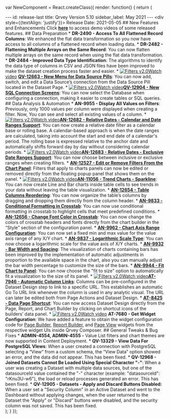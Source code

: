 var NewComponent = React.createClass({
  render: function() {
    return (
      <div>
        ---
        id: release-last
        title: Qrvey Version 5.10
        sidebar_label: May 2021
        ---
        <div style={{textAlign: 'justify'}}>
          Release Date: 2021-05-05
          ## New Features and Enhancements 
          Click <a href="/docs/video-training/release/version-5.10" target="_blank"> <strong>here</strong></a> to access demo videos of some released features.
          ## Data Preparation
          * <strong>DR-2490 - Access To All Flattened Record Columns</strong>: We enhanced the flat data transformation so you now have access to all columns of a flattened record when loading data.
          * <strong>DR-2482 - Flattening Multiple Arrays on the Same Record</strong>: You can now flatten multiple arrays on the same record when using the flat data transformation.
          * <strong>DR-2484 - Improved Data Type Identification</strong>: The algorithms to identify the data type of columns in CSV and JSON files have been improved to make the dataset creation process faster and easier.
          * <a href="/docs/video-training/release/version-5.10/#new-menu-for-data-source-pills-and-new-connections-screens" target="_blank" className="tooltip"><img alt="Filters v2.0" src="https://s3.amazonaws.com/cdn.qrvey.com/documentation_assets/release-notes/video_icon.png#thumbnail-20" className="video-icon-png" /><span className="tooltiptext">Watch video</span></a>  <a href="/docs/ui-docs/datasets/datasets/#changing-the-data-source" target="_blank"><strong>QV-12663 - New Menu for Data Source Pills</strong></a>: You can now add, switch, and edit a Data Source’s connection from the Data Source Pill located in the Dataset Page. 
          * <a href="/docs/video-training/release/version-5.10/#new-menu-for-data-source-pills-and-new-connections-screens" target="_blank" className="tooltip"><img alt="Filters v2.0" src="https://s3.amazonaws.com/cdn.qrvey.com/documentation_assets/release-notes/video_icon.png#thumbnail-20" className="video-icon-png" /><span className="tooltiptext">Watch video</span></a><a href="/docs/ui-docs/datasets/databases/" target="_blank"><strong>QV-12904 - New SQL Connection Screens</strong></a>: You can now select the Database when configuring a connection, making it easier to create tables or SQL queries. 
          ## Data Analysis &amp; Automation
          * <strong>AN-9955 - Display All Values on Filters</strong>: Previously, only 1000 values per column were displayed when creating a filter. Now, You can see and select all existing values of a column.
          * <a href="/docs/video-training/release/version-5.10/#relative-date---new-date-ranges" target="_blank" className="tooltip"><img alt="Filters v2.0" src="https://s3.amazonaws.com/cdn.qrvey.com/documentation_assets/release-notes/video_icon.png#thumbnail-20" className="video-icon-png" /><span className="tooltiptext">Watch video</span></a><a href="/docs/ui-docs/filtering-data/working-with-filters/#calendar-versus-rolling-date-ranges" target="_blank"><strong>AN-12682 - Relative Dates - Calendar and Date Ranges Support</strong></a>: You can now create a relative date filter as a calendar base or rolling base. A calendar-based approach is when the date ranges are calculated, taking into account the start and end date of a calendar's period. The rolling base is expressed relative to the anchor date and automatically shifts forward day by day without considering calendar periods.
          * <a href="/docs/video-training/release/version-5.10/#relative-date---new-date-ranges" target="_blank" className="tooltip"><img alt="Filters v2.0" src="https://s3.amazonaws.com/cdn.qrvey.com/documentation_assets/release-notes/video_icon.png#thumbnail-20" className="video-icon-png" /><span className="tooltiptext">Watch video</span></a><a href="/docs/ui-docs/filtering-data/working-with-filters/#inclusive-versus-exclusive-date-ranges" target="_blank"><strong>AN-12683 - Relative Dates - Exclusive Date Ranges Support</strong></a>: You can now choose between inclusive or exclusive ranges when creating filters.
          * <a href="/docs/ui-docs/filtering-data/working-with-filters/#seeedit-filters-directly-from-charts" target="_blank"><strong>AN-12527 - Edit or Remove Filters From the Chart Panel</strong></a>: Filters that apply to charts panels can now be edited or removed directly from the floating popup panel that shows them on the panel.
          * <a href="/docs/video-training/release/version-5.10/#trend-charts---sparkline" target="_blank" className="tooltip"><img alt="Filters v2.0" src="https://s3.amazonaws.com/cdn.qrvey.com/documentation_assets/release-notes/video_icon.png#thumbnail-20" className="video-icon-png" /><span className="tooltiptext">Watch video</span></a><a href="/docs/ui-docs/dataviews/chart-types/#charts-in-tables" target="_blank"><strong>AN-11056 - Trend Charts - Sparkline</strong></a>: You can now create Line and Bar charts inside table cells to see trends in your data without leaving the table visualization.
          * <a href="/docs/ui-docs/dataviews/chart-types/#reordering-columns" target="_blank"><strong>AN-12654 - Table Columns Reordering</strong></a>: You can now organize the table’s columns by dragging and dropping them directly from the column header.
          * <a href="/docs/ui-docs/dataviews/chart-types/#conditional-formatting-in-crosstab" target="_blank"><strong>AN-9833 - Conditional Formatting in Crosstab</strong></a>: You can now use conditional formatting in crosstab to highlight cells that meet predefined conditions.
          * <a href="/docs/ui-docs/dataviews/chart-types/#changing-header-colors" target="_blank"><strong>AN-12656 - Change Font Color in Crosstab</strong></a>: You can now change the colors of crosstab headers and fonts directly from the chart builder in the “Style” section of the configuration panel.
          * <a href="/docs/ui-docs/dataviews/chart-builder/#fixed-range-configurations" target="_blank"><strong>AN-9962 - Chart Axis Range Configuration</strong></a>: You can now set a fixed min and max value for the value axis range of any X/Y chart.
          * <a href="/docs/ui-docs/dataviews/chart-builder/#scale-type" target="_blank"><strong>AN-9837 - Logarithmic Scale Type</strong></a>: You can now choose a logarithmic scale for the value axis of X/Y charts.
          * <a href="/docs/ui-docs/dataviews/chart-types/#modifying-bar-width-and-spacing" target="_blank"><strong>AN-9932 - Bar Width and Spacing</strong></a>: The visualization of charts containing bars has been improved by the implementation of automatic adjustments in proportion to the available space in the chart, also you can manually adjust the bar width percentage to customize the size of the bars.
          * <a href="/docs/ui-docs/dataviews/chart-builder/#adjusting-chart-to-fit-the-size-of-panel" target="_blank"><strong>AN-9944 - Fit Chart to Panel</strong></a>: You can now choose the "fit to size" option to automatically fit a visualization to the size of its panel.
          * <a href="/docs/video-training/release/version-5.10/#automatic-column-links" target="_blank" className="tooltip"><img alt="Filters v2.0" src="https://s3.amazonaws.com/cdn.qrvey.com/documentation_assets/release-notes/video_icon.png#thumbnail-20" className="video-icon-png" /><span className="tooltiptext">Watch video</span></a><a href="/docs/ui-docs/datasets/column-links/" target="_blank"><strong>AT-7946 - Automatic Column Links</strong></a>: Columns can be pre-configured in the Dataset Design step to link to a specific URL. This establishes an automatic Go To URL link whenever the column is used in any analytic visual. The URL can later be edited both from Page Actions and Dataset Design.
          * <a href="/docs/ui-docs/builders/pages/#data--configuration" target="_blank"><strong>AT-8425 - Data Page Shortcut</strong></a>: You can now access Dataset Design directly from the Page, Report, and Chart Builder by clicking on shortcut icons of the builders’ data panel.
          * <a href="/docs/video-training/release/version-5.10/#get-widget-configuration" target="_blank" className="tooltip"><img alt="Filters v2.0" src="https://s3.amazonaws.com/cdn.qrvey.com/documentation_assets/release-notes/video_icon.png#thumbnail-20" className="video-icon-png" /><span className="tooltiptext">Watch video</span></a> <strong>AT-7680 - Get Widget Configuration</strong>: We have added a feature to obtain the widget configuration code for <a href="/docs/embedding/widgets/app-building/widget-page-builder/" target="_blank">Page Builder</a>, <a href="/docs/embedding/widgets/app-building/widget-report-builder/" target="_blank">Report Builder</a>, and <a href="/docs/embedding/widgets/app-building/widget-page-view/" target="_blank">Page View</a> widgets from the respective widget UIs inside Qrvey Composer. 
          ## General Tweaks &amp; Bug Fixes
          * **ADMIN-4554, ADMIN-4555 -** Value List filters and chart themes are now supported in Content Deployment.
          * **QV-13329 - View Data For PostgreSQL VIews**: When a user created a connection with PostgreSQL selecting a “View“ from a custom schema, the “View Data” option showed an error, and the data did not appear. This has been fixed.
          * **QV-12968 - Joined Datasets Cannot Be Loaded Using Special Character "-"**: When a user was creating a Dataset with multiple data sources, but one of the datasourceId value contained the "-" character (example: "datasourceId": "rKnu3U-w6"), the load or reload processes generated an error. This has been fixed.
          * **QV-12905 - Datasets - Apply and Discard Buttons Disabled:** When a user set a "Security Column" in an Active Dataset and went to the Dashboard without applying changes, when the user returned to the Dataset the "Apply" or "Discard" buttons were disabled, and the security column was not saved. This has been fixed.
        </div></div>
    );
  }
});